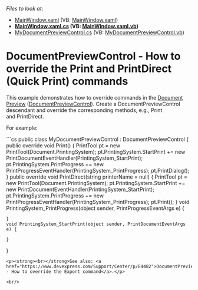 <!-- default file list -->
*Files to look at*:

* [MainWindow.xaml](./CS/MinimalisticReportPreviewDemo/MainWindow.xaml) (VB: [MainWindow.xaml](./VB/MinimalisticReportPreviewDemo/MainWindow.xaml))
* **[MainWindow.xaml.cs](./CS/MinimalisticReportPreviewDemo/MainWindow.xaml.cs) (VB: [MainWindow.xaml.vb](./VB/MinimalisticReportPreviewDemo/MainWindow.xaml.vb))**
* [MyDocumentPreviewControl.cs](./CS/MinimalisticReportPreviewDemo/MyDocumentPreviewControl.cs) (VB: [MyDocumentPreviewControl.vb](./VB/MinimalisticReportPreviewDemo/MyDocumentPreviewControl.vb))
<!-- default file list end -->
# DocumentPreviewControl - How to override the Print and PrintDirect (Quick Print) commands


<p>This example demonstrates how to override commands in the <a href="https://documentation.devexpress.com/#WPF/CustomDocument9697">Document Preview</a> (<a href="https://documentation.devexpress.com/#WPF/clsDevExpressXpfPrintingDocumentPreviewControltopic">DocumentPreviewControl</a>). Create a DocumentPreviewControl descendant and override the corresponding methods, e.g., Print and PrintDirect.</p>
<p>For example:</p>
```cs
public class MyDocumentPreviewControl : DocumentPreviewControl {
    public override void Print() {
        PrintTool pt = new PrintTool(Document.PrintingSystem);
        pt.PrintingSystem.StartPrint += new PrintDocumentEventHandler(PrintingSystem_StartPrint);
        pt.PrintingSystem.PrintProgress += new PrintProgressEventHandler(PrintingSystem_PrintProgress);
        pt.PrintDialog();
    }
    public override void PrintDirect(string printerName = null) {
        PrintTool pt = new PrintTool(Document.PrintingSystem);
        pt.PrintingSystem.StartPrint += new PrintDocumentEventHandler(PrintingSystem_StartPrint);
        pt.PrintingSystem.PrintProgress += new PrintProgressEventHandler(PrintingSystem_PrintProgress);
        pt.Print();
    }
    void PrintingSystem_PrintProgress(object sender, PrintProgressEventArgs e) {

    }
    void PrintingSystem_StartPrint(object sender, PrintDocumentEventArgs e) {
    
    }
}
```
<p><strong><br></strong>See also: <a href="https://www.devexpress.com/Support/Center/p/E4482">DocumentPreviewControl - How to override the Export command</a>.</p>

<br/>



